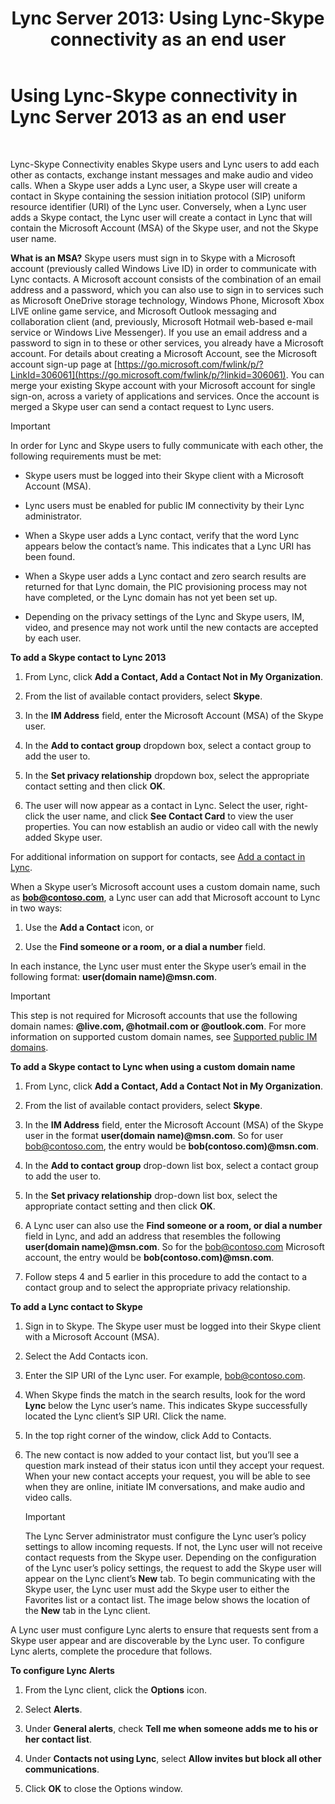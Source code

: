 ﻿---
title: 'Lync Server 2013: Using Lync-Skype connectivity as an end user'
TOCTitle: Using Lync-Skype connectivity as an end user
ms:assetid: ad22f731-118c-4349-8790-b1a72941cbdd
ms:mtpsurl: https://technet.microsoft.com/en-us/library/Dn440175(v=OCS.15)
ms:contentKeyID: 57793365
ms.date: 12/29/2016
mtps_version: v=OCS.15
---

# Using Lync-Skype connectivity in Lync Server 2013 as an end user

 


Lync-Skype Connectivity enables Skype users and Lync users to add each other as contacts, exchange instant messages and make audio and video calls. When a Skype user adds a Lync user, a Skype user will create a contact in Skype containing the session initiation protocol (SIP) uniform resource identifier (URI) of the Lync user. Conversely, when a Lync user adds a Skype contact, the Lync user will create a contact in Lync that will contain the Microsoft Account (MSA) of the Skype user, and not the Skype user name.

**What is an MSA?** Skype users must sign in to Skype with a Microsoft account (previously called Windows Live ID) in order to communicate with Lync contacts. A Microsoft account consists of the combination of an email address and a password, which you can also use to sign in to services such as Microsoft OneDrive storage technology, Windows Phone, Microsoft Xbox LIVE online game service, and Microsoft Outlook messaging and collaboration client (and, previously, Microsoft Hotmail web-based e-mail service or Windows Live Messenger). If you use an email address and a password to sign in to these or other services, you already have a Microsoft account. For details about creating a Microsoft Account, see the Microsoft account sign-up page at [https://go.microsoft.com/fwlink/p/?LinkId=306061](https://go.microsoft.com/fwlink/p/?linkid=306061). You can merge your existing Skype account with your Microsoft account for single sign-on, across a variety of applications and services. Once the account is merged a Skype user can send a contact request to Lync users.


> [!IMPORTANT]
> In order for Lync and Skype users to fully communicate with each other, the following requirements must be met: 
> <UL>
> <LI>
> <P>Skype users must be logged into their Skype client with a Microsoft Account (MSA).</P>
> <LI>
> <P>Lync users must be enabled for public IM connectivity by their Lync administrator.</P>
> <LI>
> <P>When a Skype user adds a Lync contact, verify that the word Lync appears below the contact’s name. This indicates that a Lync URI has been found.</P>
> <LI>
> <P>When a Skype user adds a Lync contact and zero search results are returned for that Lync domain, the PIC provisioning process may not have completed, or the Lync domain has not yet been set up.</P>
> <LI>
> <P>Depending on the privacy settings of the Lync and Skype users, IM, video, and presence may not work until the new contacts are accepted by each user.</P></LI></UL>



**To add a Skype contact to Lync 2013**

1.  From Lync, click **Add a Contact, Add a Contact Not in My Organization**.

2.  From the list of available contact providers, select **Skype**.

3.  In the **IM Address** field, enter the Microsoft Account (MSA) of the Skype user.

4.  In the **Add to contact group** dropdown box, select a contact group to add the user to.

5.  In the **Set privacy relationship** dropdown box, select the appropriate contact setting and then click **OK**.

6.  The user will now appear as a contact in Lync. Select the user, right-click the user name, and click **See Contact Card** to view the user properties. You can now establish an audio or video call with the newly added Skype user.

For additional information on support for contacts, see [Add a contact in Lync](https://support.office.com/en-us/article/add-a-contact-ae55b88d-b9af-48da-bffe-7cc720a5059a).

When a Skype user’s Microsoft account uses a custom domain name, such as **bob@contoso.com**, a Lync user can add that Microsoft account to Lync in two ways:

1.  Use the **Add a Contact** icon, or

2.  Use the **Find someone or a room, or a dial a number** field.

In each instance, the Lync user must enter the Skype user’s email in the following format: **user(domain name)@msn.com**.


> [!IMPORTANT]
> This step is not required for Microsoft accounts that use the following domain names: <STRONG>@live.com, @hotmail.com or @outlook.com</STRONG>. For more information on supported custom domain names, see <A href="https://support.microsoft.com/kb/897567">Supported public IM domains</A>.



**To add a Skype contact to Lync when using a custom domain name**

1.  From Lync, click **Add a Contact, Add a Contact Not in My Organization**.

2.  From the list of available contact providers, select **Skype**.

3.  In the **IM Address** field, enter the Microsoft Account (MSA) of the Skype user in the format **user(domain name)@msn.com**. So for user bob@contoso.com, the entry would be **bob(contoso.com)@msn.com**.

4.  In the **Add to contact group** drop-down list box, select a contact group to add the user to.

5.  In the **Set privacy relationship** drop-down list box, select the appropriate contact setting and then click **OK**.

6.  A Lync user can also use the **Find someone or a room, or dial a number** field in Lync, and add an address that resembles the following **user(domain name)@msn.com**. So for the bob@contoso.com Microsoft account, the entry would be **bob(contoso.com)@msn.com**.

7.  Follow steps 4 and 5 earlier in this procedure to add the contact to a contact group and to select the appropriate privacy relationship.

**To add a Lync contact to Skype**

1.  Sign in to Skype. The Skype user must be logged into their Skype client with a Microsoft Account (MSA).

2.  Select the Add Contacts icon.

3.  Enter the SIP URI of the Lync user. For example, bob@contoso.com.

4.  When Skype finds the match in the search results, look for the word **Lync** below the Lync user’s name. This indicates Skype successfully located the Lync client’s SIP URI. Click the name.

5.  In the top right corner of the window, click Add to Contacts.

6.  The new contact is now added to your contact list, but you’ll see a question mark instead of their status icon until they accept your request. When your new contact accepts your request, you will be able to see when they are online, initiate IM conversations, and make audio and video calls.
    

    > [!IMPORTANT]
    > The Lync Server administrator must configure the Lync user’s policy settings to allow incoming requests. If not, the Lync user will not receive contact requests from the Skype user. Depending on the configuration of the Lync user’s policy settings, the request to add the Skype user will appear on the Lync client’s <STRONG>New</STRONG> tab. To begin communicating with the Skype user, the Lync user must add the Skype user to either the Favorites list or a contact list. The image below shows the location of the <STRONG>New</STRONG> tab in the Lync client.



A Lync user must configure Lync alerts to ensure that requests sent from a Skype user appear and are discoverable by the Lync user. To configure Lync alerts, complete the procedure that follows.

**To configure Lync Alerts**

1.  From the Lync client, click the **Options** icon.

2.  Select **Alerts**.

3.  Under **General alerts**, check **Tell me when someone adds me to his or her contact list**.

4.  Under **Contacts not using Lync**, select **Allow invites but block all other communications**.

5.  Click **OK** to close the Options window.

